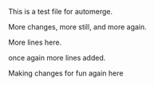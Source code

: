 This is a test file for automerge.

More changes, more still, and more again.

More lines here.

once again more lines added.


Making changes for fun again here
